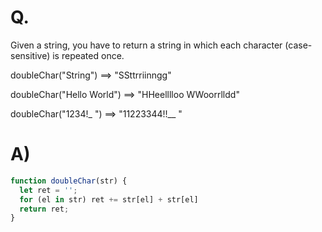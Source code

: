 # Q.
Given a string, you have to return a string in which each character (case-sensitive) is repeated once.

doubleChar("String") ==> "SSttrriinngg"

doubleChar("Hello World") ==> "HHeelllloo  WWoorrlldd"

doubleChar("1234!_ ") ==> "11223344!!__  "

# A)
```js
function doubleChar(str) {
  let ret = '';
  for (el in str) ret += str[el] + str[el]
  return ret;
}
```
